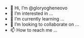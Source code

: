 - 👋 Hi, I’m @gloryogheneovo
- 👀 I’m interested in ...
- 🌱 I’m currently learning ...
- 💞️ I’m looking to collaborate on ...
- 📫 How to reach me ...

<!---
gloryogheneovo/gloryogheneovo is a ✨ special ✨ repository because its `README.md` (this file) appears on your GitHub profile.
You can click the Preview link to take a look at your changes.
--->
